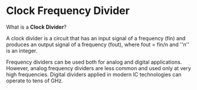 # Clock Frequency Divider

What is a **Clock Divider**?


A clock divider is a circuit that has an input signal of a frequency (fin) and produces an output signal of a frequency (fout), where fout = fin/n and ''n'' is an integer. 


Frequency dividers can be used both for analog and digital applications. However, analog frequency dividers are less common and used only at very high frequencies. Digital dividers applied in modern IC technologies can operate to tens of GHz.

